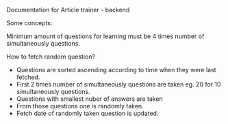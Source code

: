 Documentation for Article trainer - backend


Some concepts:

Minimum amount of questions for learning must be 4 times number of simultaneously questions.

How to fetch random question?
- Questions are sorted ascending according to time when they were last fetched.
- First 2 times number of simultaneously questions are taken eg. 20 for 10 simultaneously questions.
- Questions with smallest nuber of answers are taken
- From those questions one is randomly taken.
- Fetch date of randomly taken question is updated.